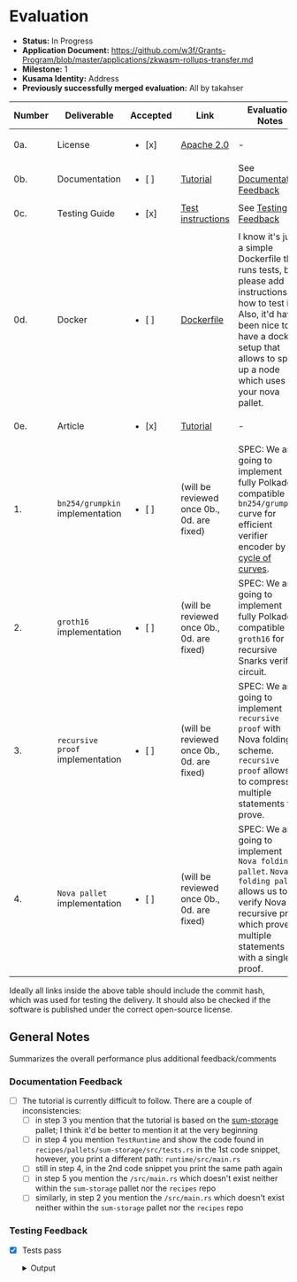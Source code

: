 # Evaluation

- **Status:** In Progress
- **Application Document:** https://github.com/w3f/Grants-Program/blob/master/applications/zkwasm-rollups-transfer.md
- **Milestone:** 1
- **Kusama Identity:** Address
- **Previously successfully merged evaluation:** All by takahser

| Number | Deliverable | Accepted | Link | Evaluation Notes |
| ------ | ----------- | -------- | ---- |----------------- |
| 0a. | License | <ul><li>[x] </li></ul> | [Apache 2.0](https://github.com/KogarashiNetwork/Kogarashi/blob/6cfe4cdc1d2cc232b18e04899e78d81840c65e09/LICENSE) | - |
| 0b. | Documentation | <ul><li>[ ] </li></ul> | [Tutorial](https://kogarashinetwork.github.io/tutorial/nova_pallet/) | See [Documentation Feedback](#documentation-feedback) |
| 0c. | Testing Guide | <ul><li>[x] </li></ul> | [Test instructions](https://github.com/KogarashiNetwork/Kogarashi/tree/master/pallet/nova#test) | See [Testing Feedback](#testing-feedback) |
| 0d. | Docker | <ul><li>[ ] </li></ul> | [Dockerfile](https://github.com/KogarashiNetwork/Kogarashi/blob/master/Dockerfile) | I know it's just a simple Dockerfile that runs tests, but please add instructions on how to test it. Also, it'd have been nice to have a docker setup that allows to spin up a node which uses your nova pallet. |
| 0e. | Article | <ul><li>[x] </li></ul> | [Tutorial](https://kogarashinetwork.github.io/tutorial/nova_pallet/) | - |
| 1. | `bn254/grumpkin` implementation | <ul><li>[ ] </li></ul> | (will be reviewed once 0b., 0d. are fixed) | SPEC: We are going to implement fully Polkadot compatible `bn254/grumpkin` curve for efficient verifier encoder by [cycle of curves](https://eprint.iacr.org/2023/969.pdf).|
| 2. | `groth16` implementation | <ul><li>[ ] </li></ul> | (will be reviewed once 0b., 0d. are fixed) | SPEC: We are going to implement fully Polkadot compatible `groth16` for recursive Snarks verifier circuit.|
| 3. | `recursive proof` implementation | <ul><li>[ ] </li></ul> | (will be reviewed once 0b., 0d. are fixed) | SPEC: We are going to implement `recursive proof` with Nova folding scheme. `recursive proof` allows us to compress multiple statements to prove.|
| 4. | `Nova pallet` implementation | <ul><li>[ ] </li></ul> | (will be reviewed once 0b., 0d. are fixed) | SPEC: We are going to implement `Nova folding pallet`. `Nova folding pallet` allows us to verify Nova recursive proof which proves multiple statements with a single proof.|


Ideally all links inside the above table should include the commit hash,
which was used for testing the delivery. It should also be checked if the software is published under the correct open-source license.

## General Notes

Summarizes the overall performance plus additional feedback/comments

### Documentation Feedback

- [ ] The tutorial is currently difficult to follow. There are a couple of inconsistencies:
  - [ ] in step 3 you mention that the tutorial is based on the [sum-storage](https://github.com/JoshOrndorff/recipes/blob/master/pallets/sum-storage/src/main.rs) pallet; I think it'd be better to mention it at the very beginning
  - [ ] in step 4 you mention `TestRuntime` and show the code found in `recipes/pallets/sum-storage/src/tests.rs` in the 1st code snippet, however, you print a different path: `runtime/src/main.rs`
  - [ ] still in step 4, in the 2nd code snippet you print the same path again
  - [ ] in step 5 you mention the `/src/main.rs` which doesn't exist neither within the `sum-storage` pallet nor the `recipes` repo
  - [ ] similarly, in step 2 you mention the `/src/main.rs` which doesn't exist neither within the `sum-storage` pallet nor the `recipes` repo

### Testing Feedback

- [x] Tests pass
  
  <details>
    <summary>Output</summary>

    ```zsh
    % cargo test --all --release
        Finished release [optimized + debuginfo] target(s) in 0.58s
        Running unittests src/lib.rs (target/release/deps/bn_254-f2f916791de4eb7c)

    running 68 tests
    test fq::tests::to_fr_and_back ... ok
    test ff_compat::fr::tests::field_operations ... ok
    test ff_compat::fq::tests::field_operations ... ok
    test fqn::tests::fq12_field_addition_test ... ok
    test fqn::tests::fq12_field_inversion_test ... ok
    test fqn::tests::fq12_field_subtraction_test ... ok
    test fqn::tests::fq12_field_equivalence_test ... ok
    test fqn::tests::fq2_field_addition_test ... ok
    test fqn::tests::fq2_field_equivalence_test ... ok
    test fqn::tests::fq2_field_inversion_test ... ok
    test fqn::tests::fq12_field_squaring_test ... ok
    test fqn::tests::fq2_field_subtraction_test ... ok
    test fqn::tests::fq2_mul_nonresidue_test ... ok
    test fqn::tests::fq12_field_multiplication_test ... ok
    test fqn::tests::fq6_field_addition_test ... ok
    test fqn::tests::fq6_field_equivalence_test ... ok
    test fqn::tests::fq6_field_inversion_test ... ok
    test fqn::tests::fq2_field_squaring_test ... ok
    test fqn::tests::fq2_field_multiplication_test ... ok
    test fqn::tests::fq6_field_subtraction_test ... ok
    test fr::tests::bn254_scalar_addition_test ... ok
    test fr::tests::bn254_scalar_equivalence_test ... ok
    test fr::tests::bn254_scalar_inversion_test ... ok
    test fr::tests::test_root_of_unity ... ok
    test fr::tests::bn254_scalar_subtraction_test ... ok
    test fr::tests::test_sqrt ... ok
    test fr::tests::to_fq_and_back ... ok
    test fr::tests::bn254_scalar_squaring_test ... ok
    test fqn::tests::fq6_field_squaring_test ... ok
    test g1::tests::bn254_affine_identity_test ... ok
    test g1::tests::bn254_affine_is_on_curve_test ... ok
    test g1::tests::bn254_affine_doubling_test ... ok
    test g1::tests::bn254_affine_addition_test ... ok
    test g1::tests::bn254_mix_addition_test ... ok
    test g1::tests::bn254_coordinate_transformation_test ... ok
    test g1::tests::bn254_affine_scalar_test ... ok
    test g1::tests::bn254_operations ... ok
    test fr::tests::bn254_scalar_multiplication_test ... ok
    test g1::tests::bn254_mix_doubling_test ... ok
    test g1::tests::bn254_projective_identity_test ... ok
    test g1::tests::bn254_projective_is_on_curve_test ... ok
    test g1::tests::bn254_mix_scalar_test ... ok
    test g1::tests::test_batch_normalize ... ok
    test g1::tests::bn254_projective_doubling_test ... ok
    test g1::tests::bn254_projective_scalar_test ... ok
    test g2::tests::bn254_affine_identity_test ... ok
    test g2::tests::bn254_affine_is_on_curve_test ... ok
    test g2::tests::bn254_affine_doubling_test ... ok
    test fqn::tests::fq6_mul_nonresidue_test ... ok
    test g2::tests::bn254_mix_addition_test ... ok
    test g1::tests::bn254_projective_addition_test ... ok
    test g2::tests::bn254_affine_scalar_test ... ok
    test g2::tests::bn254_coordinate_transformation_test ... ok
    test g2::tests::bn254_mix_doubling_test ... ok
    test g2::tests::bn254_projective_identity_test ... ok
    test g2::tests::bn254_projective_is_on_curve_test ... ok
    test g2::tests::bn254_mix_scalar_test ... ok
    test g2::tests::bn254_affine_addition_test ... ok
    test fqn::tests::fq6_field_multiplication_test ... ok
    test g2::tests::bn254_projective_scalar_test ... ok
    test g2::tests::bn254_projective_doubling_test ... ok
    test g2::tests::bn254_projective_addition_test ... ok
    test fqn::tests::fq6_mul_by_01_test ... ok
    test fqn::tests::fq6_mul_by_1_test ... ok
    test fqn::tests::fq12_frobenius_map_test ... ok
    test fqn::tests::test_fq12_mul_by_034 ... ok
    test fq::tests::test_serde ... ok
    test fr::tests::test_serde ... ok

    test result: ok. 68 passed; 0 failed; 0 ignored; 0 measured; 0 filtered out; finished in 0.82s

        Running tests/pairing.rs (target/release/deps/pairing-c6b9bfda15e507c3)

    running 5 tests
    test final_exp_test ... ok
    test generator_pairing_test ... ok
    test unitary_test ... ok
    test pairing_test ... ok
    test multi_miller_loop_test ... ok

    test result: ok. 5 passed; 0 failed; 0 ignored; 0 measured; 0 filtered out; finished in 0.04s

        Running unittests src/lib.rs (target/release/deps/grumpkin-ae8fa0ed054359ad)

    running 16 tests
    test curve::tests::grumpkin_affine_is_on_curve_test ... ok
    test curve::tests::grumpkin_affine_identity_test ... ok
    test curve::tests::grumpkin_mix_addition_test ... ok
    test curve::tests::grumpkin_projective_identity_test ... ok
    test curve::tests::grumpkin_projective_is_on_curve_test ... ok
    test curve::tests::test_batch_normalize ... ok
    test curve::tests::grumpkin_operations ... ok
    test curve::tests::grumpkin_projective_doubling_test ... ok
    test curve::tests::grumpkin_affine_doubling_test ... ok
    test curve::tests::grumpkin_coordinate_transformation_test ... ok
    test curve::tests::grumpkin_affine_scalar_test ... ok
    test curve::tests::grumpkin_mix_doubling_test ... ok
    test curve::tests::grumpkin_mix_scalar_test ... ok
    test curve::tests::grumpkin_projective_scalar_test ... ok
    test curve::tests::grumpkin_projective_addition_test ... ok
    test curve::tests::grumpkin_affine_addition_test ... ok

    test result: ok. 16 passed; 0 failed; 0 ignored; 0 measured; 0 filtered out; finished in 0.03s

        Running unittests src/lib.rs (target/release/deps/pallet_nova-123d81b89273bee3)

    running 3 tests
    test mock::__construct_runtime_integrity_test::runtime_integrity_tests ... ok
    test tests::__construct_runtime_integrity_test::runtime_integrity_tests ... ok
    test tests::ivc_pallet_tests::three_steps_ivc has been running for over 60 seconds
    test tests::ivc_pallet_tests::three_steps_ivc ... ok

    test result: ok. 3 passed; 0 failed; 0 ignored; 0 measured; 0 filtered out; finished in 96.87s

        Running unittests src/lib.rs (target/release/deps/zkgroth16-48847ea7dfbf68f6)

    running 7 tests
    test poly::tests::polynomial_division_test ... ok
    test poly::tests::polynomial_scalar ... ok
    test poly::tests::polynomial_subtraction_test ... ok
    test fft::tests::fft_multiplication_test ... ok
    test fft::tests::fft_transformation_test ... ok
    test msm::tests::multi_scalar_multiplication_test ... ok
    test tests::arithmetic_test ... ok

    test result: ok. 7 passed; 0 failed; 0 ignored; 0 measured; 0 filtered out; finished in 0.05s

        Running unittests src/lib.rs (target/release/deps/zknova-e19bbb57f6c51699)

    running 21 tests
    test driver::grumpkin_gadget_tests::field_mul_test ... ok
    test driver::grumpkin_gadget_tests::field_ops_test ... ok
    test driver::grumpkin_gadget_tests::field_add_test ... ok
    test gadget::big_nat::tests::bignat_allocation_from_bigint ... ok
    test gadget::big_nat::tests::bignat_add ... ok
    test gadget::instance::tests::instance_assignment ... ok
    test gadget::relaxed_instance::tests::relaxed_instance_assignment ... ok
    test driver::grumpkin_gadget_tests::range_proof_bits_test ... ok
    test gadget::big_nat::tests::bignat_allocation_from_field_assignment ... ok
    test prover::tests::nifs_folding_test ... ok
    test gadget::big_nat::tests::bignat_red_mod ... ok
    test relaxed_r1cs::tests::relaxed_r1cs_test ... ok
    test gadget::big_nat::tests::bignat_mult_mod ... ok
    test driver::grumpkin_gadget_tests::curve_double_test ... ok
    test verifier::tests::recursive_nifs_test ... ok
    test driver::grumpkin_gadget_tests::curve_add_test ... ok
    test circuit::transcript::tests::mimc_circuit ... ok
    test driver::grumpkin_gadget_tests::range_proof_test ... ok
    test driver::grumpkin_gadget_tests::curve_scalar_mul_test ... ok
    test gadget::relaxed_instance::tests::instance_assignment_hash ... ok
    test circuit::augmented::tests::augmented_circuit_dummies ... ok

    test result: ok. 21 passed; 0 failed; 0 ignored; 0 measured; 0 filtered out; finished in 19.94s

        Running unittests src/lib.rs (target/release/deps/zkstd-69a30761676e3ce4)

    running 0 tests

    test result: ok. 0 passed; 0 failed; 0 ignored; 0 measured; 0 filtered out; finished in 0.00s

        Running tests/limbs.rs (target/release/deps/arithmetics-546249c6949fd992)

    running 12 tests
    test bls12_381_limbs_tests::bls12_381_limbs_tests_add_test ... ok
    test bls12_381_limbs_tests::bls12_381_limbs_tests_mul_test ... ok
    test bls12_381_limbs_tests::bls12_381_limbs_tests_square_test ... ok
    test bls12_381_limbs_tests::bls12_381_limbs_tests_invert_test ... ok
    test bls12_381_limbs_tests::bls12_381_limbs_tests_sub_test ... ok
    test jubjub_limbs_tests::jubjub_limbs_tests_add_test ... ok
    test bls12_381_limbs_tests::bls12_381_limbs_tests_power_test ... ok
    test jubjub_limbs_tests::jubjub_limbs_tests_invert_test ... ok
    test jubjub_limbs_tests::jubjub_limbs_tests_mul_test ... ok
    test jubjub_limbs_tests::jubjub_limbs_tests_sub_test ... ok
    test jubjub_limbs_tests::jubjub_limbs_tests_power_test ... ok
    test jubjub_limbs_tests::jubjub_limbs_tests_square_test ... ok

    test result: ok. 12 passed; 0 failed; 0 ignored; 0 measured; 0 filtered out; finished in 0.00s

        Running tests/jubjub.rs (target/release/deps/jubjub-d3e8a78218b682ec)

    running 0 tests

    test result: ok. 0 passed; 0 failed; 0 ignored; 0 measured; 0 filtered out; finished in 0.00s

        Running tests/points.rs (target/release/deps/points-91989f0502f0b29f)

    running 4 tests
    test twisted_edwards_points_tests::scalar_test ... ok
    test twisted_edwards_points_tests::is_on_curve_affine ... ok
    test twisted_edwards_points_tests::addition_test ... ok
    test twisted_edwards_points_tests::is_on_curve_extended ... ok

    test result: ok. 4 passed; 0 failed; 0 ignored; 0 measured; 0 filtered out; finished in 0.00s

      Doc-tests bn-254

    running 0 tests

    test result: ok. 0 passed; 0 failed; 0 ignored; 0 measured; 0 filtered out; finished in 0.00s

      Doc-tests grumpkin

    running 0 tests

    test result: ok. 0 passed; 0 failed; 0 ignored; 0 measured; 0 filtered out; finished in 0.00s

      Doc-tests pallet-nova

    running 0 tests

    test result: ok. 0 passed; 0 failed; 0 ignored; 0 measured; 0 filtered out; finished in 0.00s

      Doc-tests zkgroth16

    running 0 tests

    test result: ok. 0 passed; 0 failed; 0 ignored; 0 measured; 0 filtered out; finished in 0.00s

      Doc-tests zknova

    running 0 tests

    test result: ok. 0 passed; 0 failed; 0 ignored; 0 measured; 0 filtered out; finished in 0.00s

      Doc-tests zkstd

    running 0 tests

    test result: ok. 0 passed; 0 failed; 0 ignored; 0 measured; 0 filtered out; finished in 0.00s
    ```
  </details>
